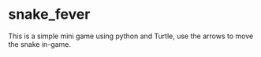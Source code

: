 # snake_fever
This is a simple mini game using python and Turtle, use the arrows to move the snake in-game.
